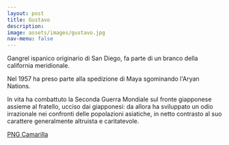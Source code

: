```yaml
---
layout: post
title: Gustavo
description:
image: assets/images/gustavo.jpg
nav-menu: false
---
```


Gangrel ispanico originario di San Diego, fa parte di un branco della california meridionale.

Nel 1957 ha preso parte alla spedizione di Maya sgominando l'Aryan Nations.

In vita ha combattuto la Seconda Guerra Mondiale sul fronte giapponese assieme al fratello, ucciso dai giapponesi: da allora ha sviluppato un odio irrazionale nei confronti delle popolazioni asiatiche, in netto contrasto al suo carattere generalmente altruista e caritatevole. 

<a href="http://xabacadabra.com/cursed-legacy/png-camarilla.html" class="button back">PNG Camarilla</a>